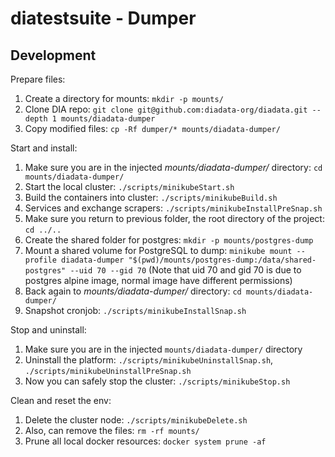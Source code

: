 # diatestsuite - Dumper

## Development

Prepare files:

1. Create a directory for mounts: `mkdir -p mounts/`
2. Clone DIA repo: `git clone git@github.com:diadata-org/diadata.git --depth 1 mounts/diadata-dumper`
3. Copy modified files: `cp -Rf dumper/* mounts/diadata-dumper/`

Start and install:

1. Make sure you are in the injected *mounts/diadata-dumper/* directory: `cd mounts/diadata-dumper/`
2. Start the local cluster: `./scripts/minikubeStart.sh`
3. Build the containers into cluster: `./scripts/minikubeBuild.sh`
4. Services and exchange scrapers: `./scripts/minikubeInstallPreSnap.sh`
5. Make sure you return to previous folder, the root directory of the project: `cd ../..`
6. Create the shared folder for postgres: `mkdir -p mounts/postgres-dump`
7. Mount a shared volume for PostgreSQL to dump: `minikube mount --profile diadata-dumper "$(pwd)/mounts/postgres-dump:/data/shared-postgres" --uid 70 --gid 70` (Note that uid 70 and gid 70 is due to postgres alpine image, normal image have different permissions)
8. Back again to *mounts/diadata-dumper/* directory: `cd mounts/diadata-dumper/`
9. Snapshot cronjob: `./scripts/minikubeInstallSnap.sh`

Stop and uninstall:

1. Make sure you are in the injected `mounts/diadata-dumper/` directory
2. Uninstall the platform: `./scripts/minikubeUninstallSnap.sh`, `./scripts/minikubeUninstallPreSnap.sh`
3. Now you can safely stop the cluster: `./scripts/minikubeStop.sh`

Clean and reset the env:

1. Delete the cluster node: `./scripts/minikubeDelete.sh`
2. Also, can remove the files: `rm -rf mounts/`
3. Prune all local docker resources: `docker system prune -af`